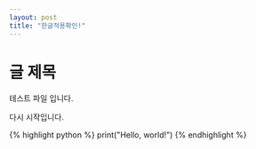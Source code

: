 ```yaml
---
layout: post
title: "한글적용확인!"
---
```


# 글 제목

테스트 파일 입니다.

다시 시작입니다.

{% highlight python %}
print("Hello, world!")
{% endhighlight %}